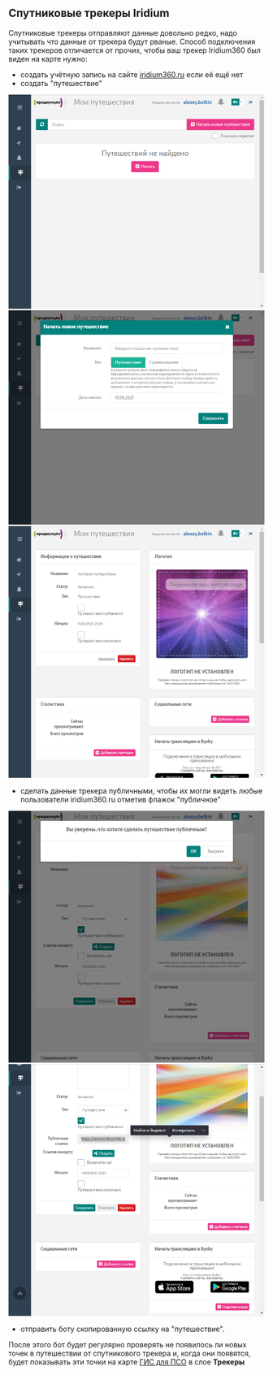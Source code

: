 ##  Спутниковые трекеры Iridium

Спутниковые трекеры отправляют данные довольно редко, надо учитывать что данные от трекера будут рваные. 
Способ подключения таких трекеров отличается от прочих, чтобы ваш трекер Iridium360 был виден на карте нужно:
- создать учётную запись на сайте [iridium360.ru](https://www.iridium360.ru/) если её ещё нет
- создать "путешествие"

<picture>
    <img src="images/onlinetracking-iridium-10.png"/>
</picture>

<picture>
    <img src="images/onlinetracking-iridium-20.png"/>
</picture>

<picture>
    <img src="images/onlinetracking-iridium-30.png"/>
</picture>

- сделать данные трекера публичными, чтобы их могли видеть любые пользователи iridium360.ru отметив флажок "публичное"

<picture>
    <img src="images/onlinetracking-iridium-40.png"/>
</picture>

<picture>
    <img src="images/onlinetracking-iridium-50.png"/>
</picture>

- отправить боту скопированную ссылку на "путешествие". 

После этого бот будет регулярно проверять не появилось ли новых точек в путешествии от спутникового трекера и, когда они появятся, будет показывать эти точки на карте [ГИС для ПСО](https://gis.extremum.org) в слое **Трекеры**